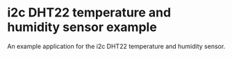 i2c DHT22 temperature and humidity sensor example
=================================================

An example application for the i2c DHT22 temperature and humidity sensor.